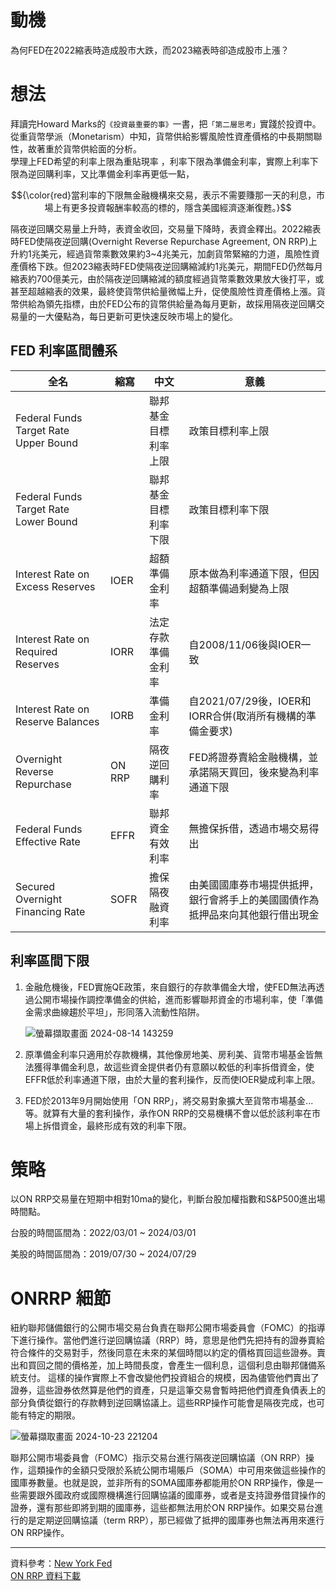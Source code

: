 # 動機 
為何FED在2022縮表時造成股市大跌，而2023縮表時卻造成股市上漲？

# 想法 
拜讀完Howard Marks的`《投資最重要的事》`一書，把`「第二層思考」`實踐於投資中。  
從重貨幣學派（Monetarism）中知，貨幣供給影響風險性資產價格的中長期關聯性，故著重於貨幣供給面的分析。  
學理上FED希望的利率上限為重貼現率 ，利率下限為準備金利率，實際上利率下限為逆回購利率，又比準備金利率再更低一點，

$${\color{red}當利率的下限無金融機構來交易，表示不需要賺那一天的利息，市場上有更多投資報酬率較高的標的，隱含美國經濟逐漸復甦。}$$

隔夜逆回購交易量上升時，表資金收回，交易量下降時，表資金釋出。2022縮表時FED使隔夜逆回購(Overnight Reverse Repurchase Agreement, ON RRP)上升約1兆美元，經過貨幣乘數效果約3~4兆美元，加劇貨幣緊縮的力道，風險性資產價格下跌。但2023縮表時FED使隔夜逆回購縮減約1兆美元，期間FED仍然每月縮表約700億美元，由於隔夜逆回購縮減的額度經過貨幣乘數效果放大後打平，或甚至超越縮表的效果，最終使貨幣供給量微幅上升，促使風險性資產價格上漲。貨幣供給為領先指標，由於FED公布的貨幣供給量為每月更新，故採用隔夜逆回購交易量的一大優點為，每日更新可更快速反映市場上的變化。

## FED 利率區間體系
| 全名                                      | 縮寫  | 中文                   | 意義                                           |
| ----------------------------------------- | ----- | ---------------------- | ---------------------------------------------- |
| Federal Funds Target Rate Upper Bound     |       | 聯邦基金目標利率上限   | 政策目標利率上限                               |
| Federal Funds Target Rate Lower Bound     |       | 聯邦基金目標利率下限   | 政策目標利率下限                               |
| Interest Rate on Excess Reserves          | IOER  | 超額準備金利率         | 原本做為利率通道下限，但因超額準備過剩變為上限    |
| Interest Rate on Required Reserves        | IORR  | 法定存款準備金利率     | 自2008/11/06後與IOER一致                       |
| Interest Rate on  Reserve Balances        | IORB  | 準備金利率             | 自2021/07/29後，IOER和IORR合併(取消所有機構的準備金要求)     |
| Overnight Reverse Repurchase              | ON RRP| 隔夜逆回購利率         | FED將證券賣給金融機構，並承諾隔天買回，後來變為利率通道下限  |
| Federal Funds Effective Rate              | EFFR  | 聯邦資金有效利率       | 無擔保拆借，透過市場交易得出                     |
| Secured Overnight Financing Rate          | SOFR  | 擔保隔夜融資利率       | 由美國國庫券市場提供抵押，銀行會將手上的美國國債作為抵押品來向其他銀行借出現金 |

## 利率區間下限
1. 金融危機後，FED實施QE政策，來自銀行的存款準備金大增，使FED無法再透過公開市場操作調控準備金的供給，進而影響聯邦資金的市場利率，使「準備金需求曲線趨於平坦」，形同落入流動性陷阱。

   ![螢幕擷取畫面 2024-08-14 143259](https://github.com/user-attachments/assets/2afd22f6-2600-4b15-bc41-c65c0fedaae4)


2. 原準備金利率只適用於存款機構，其他像房地美、房利美、貨幣市場基金皆無法獲得準備金利息，故這些資金提供者仍有意願以較低的利率拆借資金，使EFFR低於利率通道下限，由於大量的套利操作，反而使IOER變成利率上限。

3. FED於2013年9月開始使用「ON RRP」，將交易對象擴大至貨幣市場基金...等。就算有大量的套利操作，承作ON RRP的交易機構不會以低於該利率在市場上拆借資金，最終形成有效的利率下限。

# 策略 
以ON RRP交易量在短期中相對10ma的變化，判斷台股加權指數和S&P500進出場時間點。

台股的時間區間為：2022/03/01 ~ 2024/03/01

美股的時間區間為：2019/07/30 ~ 2024/07/29

# ONRRP 細節
紐約聯邦儲備銀行的公開市場交易台負責在聯邦公開市場委員會（FOMC）的指導下進行操作。當他們進行逆回購協議（RRP）時，意思是他們先把持有的證券賣給符合條件的交易對手，然後同意在未來的某個時間以約定的價格買回這些證券。賣出和買回之間的價格差，加上時間長度，會產生一個利息，這個利息由聯邦儲備系統支付。
這樣的操作實際上不會改變他們投資組合的規模，因為儘管他們賣出了證券，這些證券依然算是他們的資產，只是這筆交易會暫時把他們資產負債表上的部分負債從銀行的存款轉到逆回購協議上。這些RRP操作可能會是隔夜完成，也可能有特定的期限。

![螢幕擷取畫面 2024-10-23 221204](https://github.com/user-attachments/assets/b07d96bb-f0b0-4d8b-b954-a874f6f1bfbb)

聯邦公開市場委員會（FOMC）指示交易台進行隔夜逆回購協議（ON RRP）操作，這類操作的金額只受限於系統公開市場賬戶（SOMA）中可用來做這些操作的國庫券數量。也就是說，並非所有的SOMA國庫券都能用於ON RRP操作，像是一些需要跟外國政府或國際機構進行回購協議的國庫券，或者是支持證券借貸操作的證券，還有那些即將到期的國庫券，這些都無法用於ON RRP操作。如果交易台進行的是定期逆回購協議（term RRP），那已經做了抵押的國庫券也無法再用來進行ON RRP操作。

***
資料參考：[New York Fed](https://www.newyorkfed.org/markets/rrp_faq.html)  
[ON RRP 資料下載](https://fred.stlouisfed.org/series/RRPONTSYD) 
